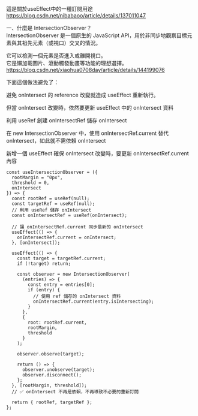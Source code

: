這是關於useEffect中的一種訂閱用途
https://blog.csdn.net/nibabaoo/article/details/137011047

一、什麼是 IntersectionObserver？  
IntersectionObserver 是一個原生的 JavaScript API，用於非同步地觀察目標元素與其祖先元素（或視口）交叉的情況。  

它可以檢測一個元素是否進入或離開視口。  
它是懶加載圖片、滾動觸發動畫等功能的理想選擇。
https://blog.csdn.net/xiaohua0708day/article/details/144199076

下面這個做法避免了：

避免 onIntersect 的 reference 改變就造成 useEffect 重新執行。

但當 onIntersect 改變時，依然要更新 useEffect 中的 onIntersect 資料

利用 useRef 創建 onIntersectRef 儲存 onIntersect

在 new IntersectionObserver 中，使用 onIntersectRef.current 替代 onIntersect，如此就不需依賴 onIntersect

新增一個 useEffect 確保 onIntersect 改變時，要更新 onIntersectRef.current 內容

```
const useIntersectionObserver = ({ 
  rootMargin = "0px", 
  threshold = 0, 
  onIntersect 
}) => {
  const rootRef = useRef(null);
  const targetRef = useRef(null);
  // 利用 useRef 儲存 onIntersect
  const onIntersectRef = useRef(onIntersect);

  // 讓 onIntersectRef.current 同步最新的 onIntersect
  useEffect(() => {
    onIntersectRef.current = onIntersect;
  }, [onIntersect]);

  useEffect(() => {
    const target = targetRef.current;
    if (!target) return;

    const observer = new IntersectionObserver(
      (entries) => {
        const entry = entries[0];
        if (entry) {
          // 使用 ref 儲存的 onIntersect 資料
          onIntersectRef.current(entry.isIntersecting);
        }
      },
      {
        root: rootRef.current,
        rootMargin,
        threshold
      }
    );

    observer.observe(target);

    return () => {
      observer.unobserve(target);
      observer.disconnect();
    };
  }, [rootMargin, threshold]); 
  // ✅ onIntersect 不再是依賴，不再導致不必要的重新訂閱

  return { rootRef, targetRef };
};
```

